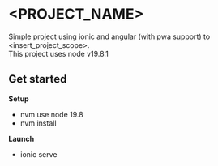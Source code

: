 # <PROJECT_NAME>
Simple project using ionic and angular (with pwa support) to <insert_project_scope>. </br>
This project uses node v19.8.1

## Get started
**Setup**
- nvm use node 19.8
- nvm install

**Launch**
- ionic serve
